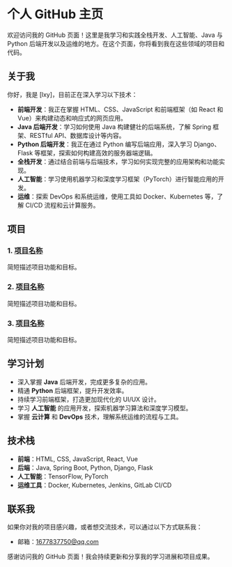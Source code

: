 # 个人 GitHub 主页

欢迎访问我的 GitHub 页面！这里是我学习和实践全栈开发、人工智能、Java 与 Python 后端开发以及运维的地方。在这个页面，你将看到我在这些领域的项目和代码。

## 关于我

你好，我是 [lxy]，目前正在深入学习以下技术：

- **前端开发**：我正在掌握 HTML、CSS、JavaScript 和前端框架（如 React 和 Vue）来构建动态和响应式的网页应用。
- **Java 后端开发**：学习如何使用 Java 构建健壮的后端系统，了解 Spring 框架、RESTful API、数据库设计等内容。
- **Python 后端开发**：我正在通过 Python 编写后端应用，深入学习 Django、Flask 等框架，探索如何构建高效的服务器端逻辑。
- **全栈开发**：通过结合前端与后端技术，学习如何实现完整的应用架构和功能实现。
- **人工智能**：学习使用机器学习和深度学习框架（PyTorch）进行智能应用的开发。
- **运维**：探索 DevOps 和系统运维，使用工具如 Docker、Kubernetes 等，了解 CI/CD 流程和云计算服务。

## 项目

### 1. [项目名称](项目链接)
简短描述项目功能和目标。

### 2. [项目名称](项目链接)
简短描述项目功能和目标。

### 3. [项目名称](项目链接)
简短描述项目功能和目标。

## 学习计划

- 深入掌握 **Java** 后端开发，完成更多复杂的应用。
- 精通 **Python** 后端框架，提升开发效率。
- 持续学习前端框架，打造更加现代化的 UI/UX 设计。
- 学习 **人工智能** 的应用开发，探索机器学习算法和深度学习模型。
- 掌握 **云计算** 和 **DevOps** 技术，理解系统运维的流程与工具。

## 技术栈

- **前端**：HTML, CSS, JavaScript, React, Vue
- **后端**：Java, Spring Boot, Python, Django, Flask
- **人工智能**：TensorFlow, PyTorch
- **运维工具**：Docker, Kubernetes, Jenkins, GitLab CI/CD

## 联系我

如果你对我的项目感兴趣，或者想交流技术，可以通过以下方式联系我：

- 邮箱：1677837750@qq.com

感谢访问我的 GitHub 页面！我会持续更新和分享我的学习进展和项目成果。

